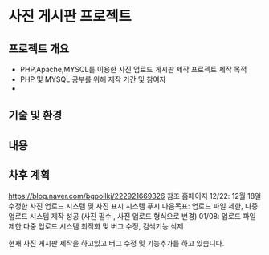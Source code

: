 # 사진 게시판 프로젝트
## 프로젝트 개요
* PHP,Apache,MYSQL를 이용한 사진 업로드 게시판 제작 프로젝트
제작 목적
* PHP 및 MYSQL 공부를 위해 제작
기간 및 참여자
* 
## 기술 및 환경
## 내용
## 차후 계획
  
   
https://blog.naver.com/bgpoilkj/222921669326
참조 홈페이지
12/22: 12월 18일 수정한 사진 업로드 시스템 및 사진 표시 시스템 푸시
다음목표: 업로드 파일 제한, 다중 업로드 시스템 제작 성공
(사진 필수 , 사진 업로드 형식으로 변경)
01/08: 업로드 파일 제한,다중 업로드 시스템 최적화 및 버그 수정, 검색기능 삭제

현재 사진 게시판 제작을 하고있고 버그 수정 및 기능추가를 하고 있습니다.
